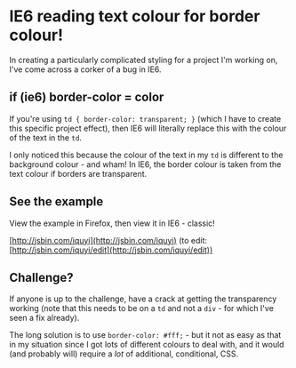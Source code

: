 # IE6 reading text colour for border colour!

In creating a particularly complicated styling for a project I'm working on, I've come across a corker of a bug in IE6.


<!--more-->

## if (ie6) border-color = color

If you're using <code>td { border-color: transparent; }</code> (which I have to create this specific project effect), then IE6 will literally replace this with the colour of the text in the <code>td</code>.

I only noticed this because the colour of the text in my <code>td</code> is different to the background colour - and wham! In IE6, the border colour is taken from the text colour if borders are transparent.

## See the example

View the example in Firefox, then view it in IE6 - classic!

[http://jsbin.com/iquyi](http://jsbin.com/iquyi) (to edit: [http://jsbin.com/iquyi/edit](http://jsbin.com/iquyi/edit))

## Challenge?

If anyone is up to the challenge, have a crack at getting the transparency working (note that this needs to be on a <code>td</code> and not a <code>div</code> - for which I've seen a fix already).

The long solution is to use <code>border-color: #fff;</code> - but it not as easy as that in my situation since I got lots of different colours to deal with, and it would (and probably will) require a *lot* of additional, conditional, CSS.